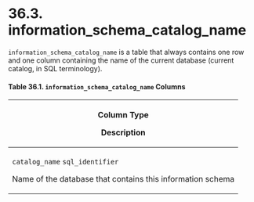 # 36.3. information\_schema\_catalog\_name

`information_schema_catalog_name` is a table that always contains one row and one column containing the name of the current database (current catalog, in SQL terminology).

#### **Table 36.1. `information_schema_catalog_name` Columns**

| <p>Column Type</p><p>Description</p>                                                                                          |
| ----------------------------------------------------------------------------------------------------------------------------- |
| <p><code>catalog_name</code> <code>sql_identifier</code></p><p>Name of the database that contains this information schema</p> |

